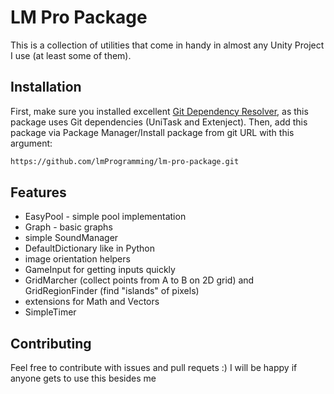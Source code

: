 # LM Pro Package

This is a collection of utilities that come in handy in almost any Unity Project I use (at least some of them).

## Installation

First, make sure you installed excellent [Git Dependency Resolver](https://github.com/mob-sakai/GitDependencyResolverForUnity), as this package uses Git dependencies (UniTask and Extenject). Then, add this package via Package Manager/Install package from git URL with this argument:

```sh
https://github.com/lmProgramming/lm-pro-package.git
```

## Features

- EasyPool - simple pool implementation
- Graph - basic graphs
- simple SoundManager
- DefaultDictionary like in Python
- image orientation helpers
- GameInput for getting inputs quickly
- GridMarcher (collect points from A to B on 2D grid) and GridRegionFinder (find "islands" of pixels)
- extensions for Math and Vectors
- SimpleTimer

## Contributing

Feel free to contribute with issues and pull requets :)
I will be happy if anyone gets to use this besides me
